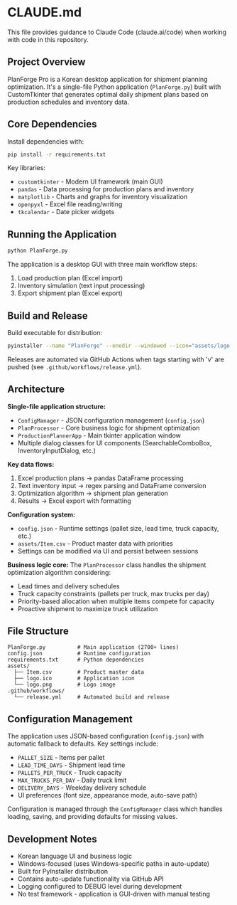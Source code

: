 # CLAUDE.md

This file provides guidance to Claude Code (claude.ai/code) when working with code in this repository.

## Project Overview

PlanForge Pro is a Korean desktop application for shipment planning optimization. It's a single-file Python application (`PlanForge.py`) built with CustomTkinter that generates optimal daily shipment plans based on production schedules and inventory data.

## Core Dependencies

Install dependencies with:
```bash
pip install -r requirements.txt
```

Key libraries:
- `customtkinter` - Modern UI framework (main GUI)
- `pandas` - Data processing for production plans and inventory
- `matplotlib` - Charts and graphs for inventory visualization
- `openpyxl` - Excel file reading/writing
- `tkcalendar` - Date picker widgets

## Running the Application

```bash
python PlanForge.py
```

The application is a desktop GUI with three main workflow steps:
1. Load production plan (Excel import)
2. Inventory simulation (text input processing)
3. Export shipment plan (Excel export)

## Build and Release

Build executable for distribution:
```bash
pyinstaller --name "PlanForge" --onedir --windowed --icon="assets/logo.ico" --add-data "assets;assets" --hidden-import pygame --hidden-import Pillow --hidden-import keyboard PlanForge.py
```

Releases are automated via GitHub Actions when tags starting with 'v' are pushed (see `.github/workflows/release.yml`).

## Architecture

**Single-file application structure:**
- `ConfigManager` - JSON configuration management (`config.json`)
- `PlanProcessor` - Core business logic for shipment optimization
- `ProductionPlannerApp` - Main tkinter application window
- Multiple dialog classes for UI components (SearchableComboBox, InventoryInputDialog, etc.)

**Key data flows:**
1. Excel production plans → pandas DataFrame processing
2. Text inventory input → regex parsing and DataFrame conversion
3. Optimization algorithm → shipment plan generation
4. Results → Excel export with formatting

**Configuration system:**
- `config.json` - Runtime settings (pallet size, lead time, truck capacity, etc.)
- `assets/Item.csv` - Product master data with priorities
- Settings can be modified via UI and persist between sessions

**Business logic core:**
The `PlanProcessor` class handles the shipment optimization algorithm considering:
- Lead times and delivery schedules
- Truck capacity constraints (pallets per truck, max trucks per day)
- Priority-based allocation when multiple items compete for capacity
- Proactive shipment to maximize truck utilization

## File Structure

```
PlanForge.py          # Main application (2700+ lines)
config.json           # Runtime configuration
requirements.txt      # Python dependencies
assets/
  ├── Item.csv        # Product master data
  ├── logo.ico        # Application icon
  └── logo.png        # Logo image
.github/workflows/
  └── release.yml     # Automated build and release
```

## Configuration Management

The application uses JSON-based configuration (`config.json`) with automatic fallback to defaults. Key settings include:
- `PALLET_SIZE` - Items per pallet
- `LEAD_TIME_DAYS` - Shipment lead time
- `PALLETS_PER_TRUCK` - Truck capacity
- `MAX_TRUCKS_PER_DAY` - Daily truck limit
- `DELIVERY_DAYS` - Weekday delivery schedule
- UI preferences (font size, appearance mode, auto-save path)

Configuration is managed through the `ConfigManager` class which handles loading, saving, and providing defaults for missing values.

## Development Notes

- Korean language UI and business logic
- Windows-focused (uses Windows-specific paths in auto-update)
- Built for PyInstaller distribution
- Contains auto-update functionality via GitHub API
- Logging configured to DEBUG level during development
- No test framework - application is GUI-driven with manual testing